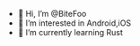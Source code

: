 - 👋 Hi, I’m @BiteFoo
- 👀 I’m interested in Android,iOS
- 🌱 I’m currently learning Rust  


<!---
BiteFoo/BiteFoo is a ✨ special ✨ repository because its `README.md` (this file) appears on your GitHub profile.
You can click the Preview link to take a look at your changes.
--->
